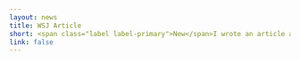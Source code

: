 ```yaml
---
layout: news
title: WSJ Article
short: <span class="label label-primary">New</span>I wrote an article about my phishing research for the <a href="https://www.wsj.com/articles/phishing-email-scams-detect-signs-11670278891">Wall Street Journal</a>.
link: false
---
```


